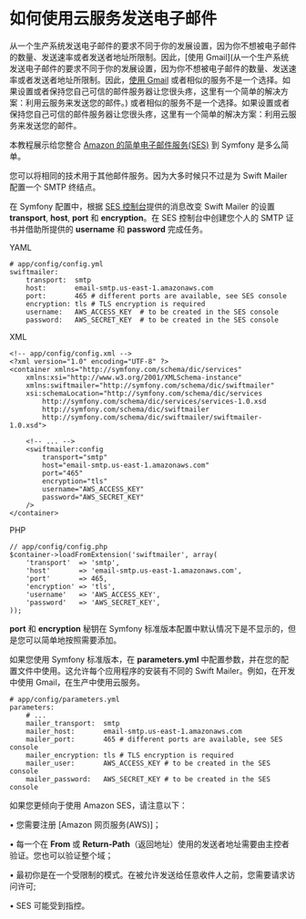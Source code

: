 # 如何使用云服务发送电子邮件

从一个生产系统发送电子邮件的要求不同于你的发展设置，因为你不想被电子邮件的数量、发送速率或者发送者地址所限制。因此，[使用 Gmail](从一个生产系统发送电子邮件的要求不同于你的发展设置，因为你不想被电子邮件的数量、发送速率或者发送者地址所限制。因此，[使用 Gmail]() 或者相似的服务不是一个选择。如果设置或者保持您自己可信的邮件服务器让您很头疼，这里有一个简单的解决方案：利用云服务来发送您的邮件。) 或者相似的服务不是一个选择。如果设置或者保持您自己可信的邮件服务器让您很头疼，这里有一个简单的解决方案：利用云服务来发送您的邮件。

本教程展示给您整合 [Amazon 的简单电子邮件服务(SES)](http://aws.amazon.com/cn/ses/) 到 Symfony 是多么简单。

您可以将相同的技术用于其他邮件服务。因为大多时候只不过是为 Swift Mailer 配置一个 SMTP 终结点。

在 Symfony 配置中，根据 [SES 控制台](https://console.aws.amazon.com/ses/)提供的消息改变 Swift Mailer 的设置 **transport**, **host**, **port** 和 **encryption**。在 SES 控制台中创建您个人的 SMTP 证书并借助所提供的 **username** 和 **password** 完成任务。

YAML

```
# app/config/config.yml
swiftmailer:
    transport:  smtp
    host:       email-smtp.us-east-1.amazonaws.com
    port:       465 # different ports are available, see SES console
    encryption: tls # TLS encryption is required
    username:   AWS_ACCESS_KEY  # to be created in the SES console
    password:   AWS_SECRET_KEY  # to be created in the SES console
```

XML

```
<!-- app/config/config.xml -->
<?xml version="1.0" encoding="UTF-8" ?>
<container xmlns="http://symfony.com/schema/dic/services"
    xmlns:xsi="http://www.w3.org/2001/XMLSchema-instance"
    xmlns:swiftmailer="http://symfony.com/schema/dic/swiftmailer"
    xsi:schemaLocation="http://symfony.com/schema/dic/services
        http://symfony.com/schema/dic/services/services-1.0.xsd
        http://symfony.com/schema/dic/swiftmailer
        http://symfony.com/schema/dic/swiftmailer/swiftmailer-1.0.xsd">

    <!-- ... -->
    <swiftmailer:config
        transport="smtp"
        host="email-smtp.us-east-1.amazonaws.com"
        port="465"
        encryption="tls"
        username="AWS_ACCESS_KEY"
        password="AWS_SECRET_KEY"
    />
</container>
```

PHP

```
// app/config/config.php
$container->loadFromExtension('swiftmailer', array(
    'transport'  => 'smtp',
    'host'       => 'email-smtp.us-east-1.amazonaws.com',
    'port'       => 465,
    'encryption' => 'tls',
    'username'   => 'AWS_ACCESS_KEY',
    'password'   => 'AWS_SECRET_KEY',
));
```

**port** 和 **encryption** 秘钥在 Symfony 标准版本配置中默认情况下是不显示的，但是您可以简单地按照需要添加。

如果您使用 Symfony 标准版本，在 **parameters.yml** 中配置参数，并在您的配置文件中使用。这允许每个应用程序的安装有不同的 Swift Mailer。例如，在开发中使用 Gmail，在生产中使用云服务。

```
# app/config/parameters.yml
parameters:
    # ...
    mailer_transport:  smtp
    mailer_host:       email-smtp.us-east-1.amazonaws.com
    mailer_port:       465 # different ports are available, see SES console
    mailer_encryption: tls # TLS encryption is required
    mailer_user:       AWS_ACCESS_KEY # to be created in the SES console
    mailer_password:   AWS_SECRET_KEY # to be created in the SES console
```

如果您更倾向于使用 Amazon SES，请注意以下：

•	您需要注册 [Amazon 网页服务(AWS)]；

•	每一个在 **From** 或 **Return-Path**（返回地址）使用的发送者地址需要由主控者验证。您也可以验证整个域；

•	最初你是在一个受限制的模式。在被允许发送给任意收件人之前，您需要请求访问许可;

•	SES 可能受到指控。


